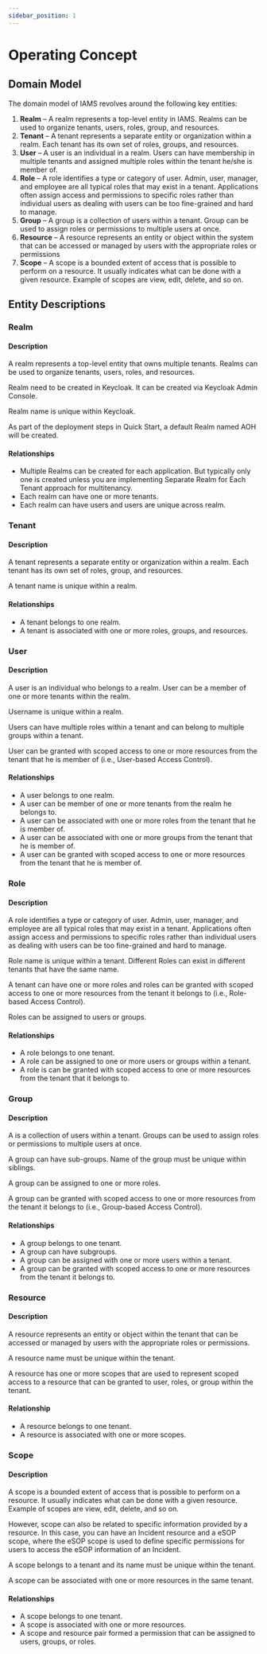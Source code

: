 ```yaml
---
sidebar_position: 1
---
```

# Operating Concept

## Domain Model

The domain model of IAMS revolves around the following key entities:

1. **Realm** – A realm represents a top-level entity in IAMS. Realms can be used to organize tenants, users, roles, group, and resources.
2. **Tenant** – A tenant represents a separate entity or organization within a realm. Each tenant has its own set of roles, groups, and resources.
3. **User** – A user is an individual in a realm. Users can have membership in multiple tenants and assigned multiple roles within the tenant he/she is member of.
4. **Role** – A role identifies a type or category of user. Admin, user, manager, and employee are all typical roles that may exist in a tenant. Applications often assign access and permissions to specific roles rather than individual users as dealing with users can be too fine-grained and hard to manage.
5. **Group** – A group is a collection of users within a tenant. Group can be used to assign roles or permissions to multiple users at once.
6. **Resource** – A resource represents an entity or object within the system that can be accessed or managed by users with the appropriate roles or permissions
7. **Scope** – A scope is a bounded extent of access that is possible to perform on a resource. It usually indicates what can be done with a given resource. Example of scopes are view, edit, delete, and so on.


##	Entity Descriptions

### Realm

####	Description

A realm represents a top-level entity that owns multiple tenants. Realms can be used to organize tenants, users, roles, and resources.

Realm need to be created in Keycloak. It can be created via Keycloak Admin Console.

Realm name is unique within Keycloak.

As part of the deployment steps in Quick Start, a default Realm named AOH will be created.

####	Relationships

*	Multiple Realms can be created for each application. But typically only one is created unless you are implementing Separate Realm for Each Tenant approach for multitenancy.
*	Each realm can have one or more tenants.
*	Each realm can have users and users are unique across realm.


###	Tenant

####	Description

A tenant represents a separate entity or organization within a realm. Each tenant has its own set of roles, group, and resources.

A tenant name is unique within a realm.

####	Relationships

*	A tenant belongs to one realm.
*	A tenant is associated with one or more roles, groups, and resources.


###	User
####	Description

A user is an individual who belongs to a realm. User can be a member of one or more tenants within the realm.

Username is unique within a realm.

Users can have multiple roles within a tenant and can belong to multiple groups within a tenant.

User can be granted with scoped access to one or more resources from the tenant that he is member of (i.e., User-based Access Control).

####	Relationships

*	A user belongs to one realm.
*	A user can be member of one or more tenants from the realm he belongs to.
*	A user can be associated with one or more roles from the tenant that he is member of.
*	A user can be associated with one or more groups from the tenant that he is member of.
*	A user can be granted with scoped access to one or more resources from the tenant that he is member of.

###	Role
####	Description

A role identifies a type or category of user. Admin, user, manager, and employee are all typical roles that may exist in a tenant. Applications often assign access and permissions to specific roles rather than individual users as dealing with users can be too fine-grained and hard to manage.

Role name is unique within a tenant. Different Roles can exist in different tenants that have the same name.

A tenant can have one or more roles and roles can be granted with scoped access to one or more resources from the tenant it belongs to (i.e., Role-based Access Control).

Roles can be assigned to users or groups.

####	Relationships

*	A role belongs to one tenant.
*	A role can be assigned to one or more users or groups within a tenant.
*	A role is can be granted with scoped access to one or more resources from the tenant that it belongs to.

###	Group

####	Description

A is a collection of users within a tenant. Groups can be used to assign roles or permissions to multiple users at once.

A group can have sub-groups. Name of the group must be unique within siblings.

A group can be assigned to one or more roles.

A group can be granted with scoped access to one or more resources from the tenant it belongs to (i.e., Group-based Access Control).

####	Relationships

*	A group belongs to one tenant.
*	A group can have subgroups.
*	A group can be assigned with one or more users within a tenant.
*	A group can be granted with scoped access to one or more resources from the tenant it belongs to.

###	Resource

####	Description

A resource represents an entity or object within the tenant that can be accessed or managed by users with the appropriate roles or permissions.

A resource name must be unique within the tenant.

A resource has one or more scopes that are used to represent scoped access to a resource that can be granted to user, roles, or group within the tenant.

####	Relationship

*	A resource belongs to one tenant.
*	A resource is associated with one or more scopes.

###	Scope

####	Description

A scope is a bounded extent of access that is possible to perform on a resource. It usually indicates what can be done with a given resource. Example of scopes are view, edit, delete, and so on.

However, scope can also be related to specific information provided by a resource. In this case, you can have an Incident resource and a eSOP scope, where the eSOP scope is used to define specific permissions for users to access the eSOP information of an Incident.

A scope belongs to a tenant and its name must be unique within the tenant.

A scope can be associated with one or more resources in the same tenant.

####	Relationships

*	A scope belongs to one tenant.
*	A scope is associated with one or more resources.
*	A scope and resource pair formed a permission that can be assigned to users, groups, or roles.



